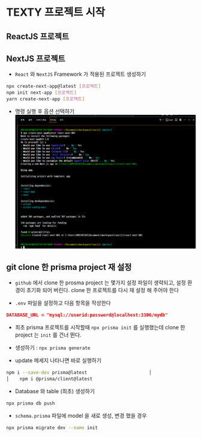 # TEXTY 프로젝트 시작

## ReactJS 프로젝트

## NextJS 프로젝트

- `React` 와 `NextJS` Framework 가 적용된 프로젝트 생성하기

```bash
npx create-next-app@latest [프로젝트]
npm init next-app [프로젝트]
yarn create-next-app [프로젝트]
```

- 명령 실행 후 옵션 선택하기
  ![명령 실행 후 옵션](images/image.png)

## git clone 한 prisma project 재 설정

- `github` 에서 clone 한 prosma project 는 몇가지 설정 파일이 생략되고, 설정 환경이 초기화 되어 버린다. clone 한 프로젝트를 다시 재 설정 해 주어야 한다

- `.env` 파일을 설정하고 다음 항목을 작성한다

```json
DATABASE_URL = "mysql://userid:password@localhost:3306/mydb"
```

- 최초 prisma 프로젝트를 시작할때 `npx prisma init` 를 실행했는데 clone 한 project 는 `init` 를 건너 뛴다.

- 생성하기 : `npx prisma generate`
- update 메세지 나타나면 바로 실행하기

```bash
npm i --save-dev prisma@latest                       │
│    npm i @prisma/client@latest
```

- Database 와 table (최초) 생성하기

```bash
npx prisma db push
```

- `schema.prisma` 파일에 model 을 새로 생성, 변경 했을 경우

```bash
npx prisma migrate dev --name init
```
